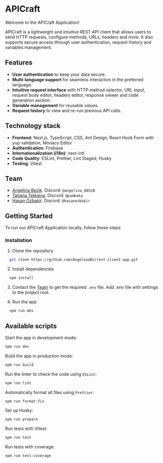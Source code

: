 # APICraft

Welcome to the APICraft Application!

APICraft is a lightweight and intuitive REST API client that allows users to send HTTP requests, configure methods, URLs, headers and more. It also supports secure access through user authentication, request history and variables management.

## Features

- **User authentication** to keep your data secure.
- **Multi-language support** for seamless interaction in the preferred language.
- **Intuitive request interface** with HTTP method selector, URL input, request body editor, headers editor, response viewer and code generation section.
- **Variable management** for reusable values.
- **Request history** to view and re-run previous API calls.

## Technology stack

- **Frontend**: Next.js, TypeScript, CSS, Ant Design, React Hook Form with yup validation, Monaco Editor
- **Authentication**: Firebase
- **Internationalization (i18n)**: next-intl
- **Code Quality**: ESLint, Prettier, Lint Staged, Husky
- **Testing**: Vitest

## Team

- [Angelina Bezik](https://github.com/AngelinaBz). Discord: `@angelina_60528`
- [Tatiana Telegina](https://github.com/pambaka). Discord: `@pambaka`
- [Hasan Ozbakir](https://github.com/hasanozbakir). Discord: `@hasanozbakir`

## Getting Started

To run our APICraft Application locally, follow these steps:

### Installation

1. Clone the repository

```sh
  git clone https://github.com/AngelinaBz/rest-client-app.git
```

2. Install dependencies

```sh
  npm install
```

3. Сontact the [Team](#team) to get the required `.env` file. Add .env file with settings to the project root.

4. Run the app

```sh
  npm run dev
```

## Available scripts

Start the app in development mode:

```sh
npm run dev
```

Build the app in production mode:

```sh
npm run build
```

Run the linter to check the code using `ESLint`:

```sh
npm run lint
```

Automatically format all files using `Prettier`:

```sh
npm run format:fix
```

Set up Husky:

```sh
npm run prepare
```

Run tests with Vitest:

```sh
npm run test
```

Run tests with coverage:

```sh
npm run test:coverage
```
